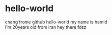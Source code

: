 # hello-world
chang frome github
hello-world
my name is hamid  
i'm 20years old
from iran
hey there
fdsz
